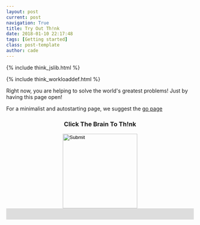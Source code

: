 ```yaml
---
layout: post
current: post
navigation: True
title: Try Out Th!nk
date: 2018-01-10 22:17:48
tags: [Getting started]
class: post-template
author: cade
---
```


{% include think_jslib.html %}

{% include think_workloaddef.html %}



Right now, you are helping to solve the world's greatest problems! Just by having this page open!

For a minimalist and autostarting page, we suggest the [go page]({{site.myurl}}go)


<script>

var database = firebase.database();
var connected_ref = database.ref("connected_users/");

var my_ref = connected_ref.push();

google.charts.setOnLoadCallback(init_chart);

var chart_isinit = false;

var is_working = false;




var my_largest_prime = -1;

var primesfound_chart = {};

var primesfound_data = {};

var connected_chart = {};

var connected_data = {};


var primesfound_options = {
    hAxis: {
        title: 'Time',
        viewWindow: {
            min: new Date(),
            max: new Date()
        },
    },
    vAxis: {
        title: 'Primes Found By Th!nk',
        viewWindow: {
        //    min: 0
        }
    },
   // curveType: 'function'
};

var connected_options = {
    hAxis: {
        title: 'Time',
        viewWindow: {
            min: new Date(),
            max: new Date()
        },
    },
    vAxis: {
        title: 'Th!nk Users Connected',
        viewWindow: {
            min: 0
        }
    },
   // curveType: 'function'
};


function init_chart(){chart_isinit=!0,primesfound_chart=new google.visualization.LineChart(document.getElementById("think_primesfound")),primesfound_data=new google.visualization.DataTable,primesfound_data.addColumn("date","t"),primesfound_data.addColumn("number","Primes Found"),connected_chart=new google.visualization.LineChart(document.getElementById("think_connected")),connected_data=new google.visualization.DataTable,connected_data.addColumn("date","t"),connected_data.addColumn("number","Users Connected"),setInterval(update_connected,1e3),setInterval(update_primesfound,1e3)}function update_connected(){connected_ref.once("value").then(function(e){var n=new Date,t=0;for(key in e.val())person=e.val()[key],Math.abs(n.getTime()-person.timestamp)<=7200?t+=1:connected_ref.child(key).remove();my_ref.child("timestamp").set(n.getTime()),connected_data.addRows([[n,t]]),connected_options.hAxis.viewWindow.max=n;connected_options.hAxis.viewWindow.min=new Date(n.getTime()-6e4),connected_chart.draw(connected_data,connected_options)})}

database.ref("primes/").once("value").then(function(e){vv=e.val();for(key in vv)isNaN(vv[key])||(num_primes+=vv[key]);database.ref("primes/").on("child_added",add_to),database.ref("primes/").on("child_changed",add_to)});

/*

database.ref("primes/").on('value', function(val) {
    console.log("on primes " + val.val());
    console.log(val.val());
    primes_data = val.val();
    console.log("off primes");
});

*/


var num_primes = 0;

function add_to(val) {
    vv = val.val();
    if (!isNaN(vv)) num_primes += vv;
}



/*

database.ref("primes/").orderByKey().limitToLast(1).on('child_added', update_primes);
database.ref("primes/").on('child_changed', update_primes);

*/

/*
database.ref("primes/").orderByChild('timestamp').startAt(Date.now()).on('child_added', function(snapshot) {
  console.log('new record', snap.key());
});
*/


function update_primesfound(){var i=new Date,e=num_primes;primesfound_data.addRows([[i,e]]),primesfound_options.hAxis.viewWindow.max=i;primesfound_options.hAxis.viewWindow.min=new Date(i.getTime()-6e4),primesfound_chart.draw(primesfound_data,primesfound_options)}


function workload(e){is_working||database.ref("primes/").orderByKey().limitToLast(2).once("value").then(function(t){var i=document.getElementById("prime_bar"),r=document.getElementById("maxprime");document.getElementById("prime_button").src="{{site.myurl}}assets/images/loading.gif",i.style.width="0%",is_working=!0;var o,s=0;for(key in t.val())NaN!=key&&parseInt(key)>=s&&(s=parseInt(key)+workload_size);console.log("working on block ["+s+", "+(s+workload_size-1)+"]"),database.ref("primes/").child(s).set(["to come"]);var a,n=0;for(o=s;o<s+workload_size;o++)is_prime(o)&&(o>my_largest_prime&&(my_largest_prime=o,r.innerHTML="Your Largest Prime: "+my_largest_prime),n+=1),void 0,a=Math.trunc(100*(o-s+1)/workload_size),i.style.width=a+"%";database.ref("primes/").child(s).set(n),is_working=!1,setTimeout(function(){i.style.width="0%",e?setTimeout(function(){workload(!0)},750):document.getElementById("prime_button").src="{{site.myurl}}assets/images/icon.png"},250)})}

function is_prime(x) {
    var y;
    if (x < 2) return false;
    if (x == 2) return true;
    if (x % 2 == 0) return false;
    for (y = 3; y * y <= x; y += 2) {
        if (x % y == 0) {
            return false;
        }
    }
    return true;
}



</script>


<style>
#prime_progress {
  width: 100%;
  background-color: #ddd;
}

#prime_bar {
  width: 0%;
  height: 30px;
  background-color: #4CAF50;
}

#prime_button {
    margin: auto;
}

</style>



<div style="text-align:center;">

<h3 id="maxprime">Click The Brain To Th!nk</h3>
<input id="prime_button" onclick="workload(false);" type="image" src="{{site.myurl}}assets/images/icon.png" width="auto" height="200em"/>

<!--
<button id="prime_button" onclick="workload(false);"></button> 
-->

</div>


<div id="prime_progress">
  <div id="prime_bar"></div>
</div>




<div id="think_connected" style="width: 36em; height: 16em; float: right;"></div>

<div id="think_primesfound" style="width: 36em; height: 16em; float: right;"></div>






